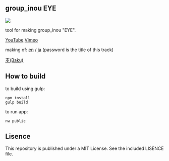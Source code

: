 group_inou EYE
-----

![](http://baku89.com/wp-content/uploads/2015/06/gif-05.gif)

tool for making group_inou "EYE".

[YouTube](https://www.youtube.com/watch?v=WSFeje8-4Vc) [Vimeo](https://vimeo.com/132051052)

making of: [en](http://baku89.com/article/2216) / [ja](http://baku89.com/article/2118)
(password is the title of this track)

[麦(Baku)](http://baku89.com)

## How to build

to build using gulp:
```
npm install
gulp build
```

to run app:
```
nw public
```

## Lisence

This repository is published under a MIT License. See the included LISENCE file.

